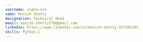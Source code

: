 ```yaml
---
username: alpha-oss
name: Monish Shetty
designation: Technical Head
email: monish.shetty770@gmail.com
linkedin: https://www.linkedin.com/in/monish-shetty-357392191
skills: Python,C
---
```

